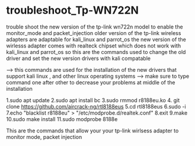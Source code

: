 # troubleshoot_Tp-WN722N
trouble shoot the new version of the tp-link wn722n model to enable the monitor_mode and packet_injection
older version of the tp-link wireless adapters are adaptable for kali_linux and parrot_os
the new version of the wirlesss adapter comes with realteck chipset which does not work with kali_linux and parrot_os 
so this are the commands used to change the old driver and set the new version drivers with kali compatable

--> this commands are used for the installation of the new drivers that support kali linux , and other linux operating systems 
--> make sure to type command one after other to decrease your problems at middle of the installation

1.sudo apt update
2.sudo apt install bc
3.sudo rmmod r8188eu.ko
4. git clone https://github.com/aircrack-ng/rtl8188eus
5.cd rtl8188eus
6.sudo -i
7.echo "blacklist r8188eu" > "/etc/modprobe.d/realtek.conf"
8.exit
9.make
10.sudo make install
11.sudo modprobe 8188e

This are the commands that allow your your tp-link wirlsess adapter to monitor mode, packet injection
